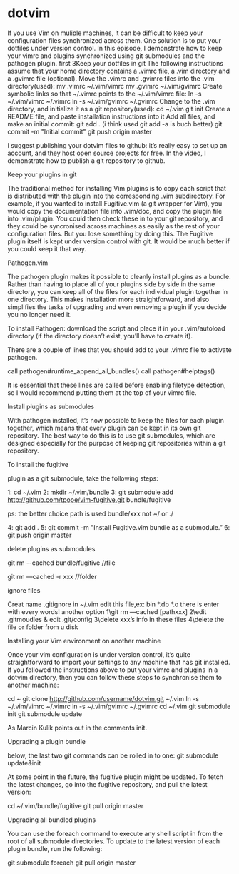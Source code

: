 # dotvim
If you use Vim on muliple machines, it can be difficult to keep your configuration files synchronized across them. 
One solution is to put your dotfiles under version control. 
In this episode, I demonstrate how to keep your vimrc and plugins synchronized using git submodules and the pathogen plugin.
first 3Keep your dotfiles in git
The following instructions assume that your home directory contains 
a .vimrc file, 
a .vim directory 
and a .gvimrc file (optional).
Move the .vimrc and .gvimrc files into the .vim directory(used):
mv .vimrc ~/.vim/vimrc 
mv .gvimrc ~/.vim/gvimrc 
Create symbolic links so that ~/.vimrc points to the ~/.vim/vimrc file:
ln -s ~/.vim/vimrc ~/.vimrc 
ln -s ~/.vim/gvimrc ~/.gvimrc 
Change to the .vim directory, and initialize it as a git repository(used): 
cd ~/.vim 
git init
Create a README file, and paste installation instructions into it 
Add all files, and make an initial commit:
git add .
(i think used git add -a is buch better) 
git commit -m "Initial commit"
git push origin master

I suggest publishing your dotvim files to github: it’s really easy to set up an account, and they host open source projects for free. In the video, I demonstrate how to publish a git repository to github.

Keep your plugins in git

The traditional method for installing Vim plugins is to copy each script that is distributed with the plugin into the corresponding .vim subdirectory. 
For example, if you wanted to install Fugitive.vim (a git wrapper for Vim), you would copy the documentation file into .vim/doc, and copy the plugin file into .vim/plugin. You could then check these in to your git repository, and they could be syncronised across machines as easily as the rest of your configuration files. 
But you lose something by doing this. The Fugitive plugin itself is kept under version control with git. It would be much better if you could keep it that way.

Pathogen.vim

The pathogen plugin makes it possible to cleanly install plugins as a bundle. Rather than having to place all of your plugins side by side in the same directory, you can keep all of the files for each individual plugin together in one directory. This makes installation more straightforward, and also simplifies the tasks of upgrading and even removing a plugin if you decide you no longer need it.

To install Pathogen:
download the script and place it in your .vim/autoload directory (if the directory doesn’t exist, you’ll have to create it).

There are a couple of lines that you should add to your .vimrc file to activate pathogen.

call pathogen#runtime_append_all_bundles() call pathogen#helptags()

It is essential that these lines are called before enabling filetype detection, so I would recommend putting them at the top of your vimrc file.

Install plugins as submodules

With pathogen installed, it’s now possible to keep the files for each plugin together, which means that every plugin can be kept in its own git repository. 
The best way to do this is to use git submodules, which are designed especially for the purpose of keeping git repositories within a git repository.

To install the fugitive

plugin as a git submodule, take the following steps:

1: cd ~/.vim 
2: mkdir ~/.vim/bundle 
3: git submodule add http://github.com/tpope/vim-fugitive.git bundle/fugitive

ps: the better choice path is used bundle/xxx not ~/ or ./

4: git add . 
5: git commit -m "Install Fugitive.vim bundle as a submodule.”
6: git push origin master

delete plugins as submodules

git rm --cached bundle/fugitive      //file

git rm —cached -r xxx             //folder

ignore files

Creat name .gitignore in ~/.vim edit this file,ex: 
bin 
*.db 
*.o
there is enter with every words! 
another option 
1\git rm —cached [pathxxx] 
2\edit .gitmoudles & edit .git/config 
3\delete xxx’s info in these files 
4\delete the file or folder from u disk

Installing your Vim environment on another machine

Once your vim configuration is under version control, it’s quite straightforward to import your settings to any machine that has git installed. If you followed the instructions above to put your vimrc and plugins in a dotvim directory, then you can follow these steps to synchronise them to another machine:

cd ~ git 
clone http://github.com/username/dotvim.git ~/.vim 
ln -s ~/.vim/vimrc ~/.vimrc 
ln -s ~/.vim/gvimrc ~/.gvimrc 
cd ~/.vim 
git submodule init 
git submodule update

As Marcin Kulik points out in the comments init.

Upgrading a plugin bundle

below, the last two git commands can be rolled in to one: git submodule update&init

At some point in the future, the fugitive plugin might be updated. To fetch the latest changes, go into the fugitive repository, and pull the latest version:

cd ~/.vim/bundle/fugitive git pull origin master

Upgrading all bundled plugins

You can use the foreach command to execute any shell script in from the root of all submodule directories. To update to the latest version of each plugin bundle, run the following:

git submodule foreach git pull origin master